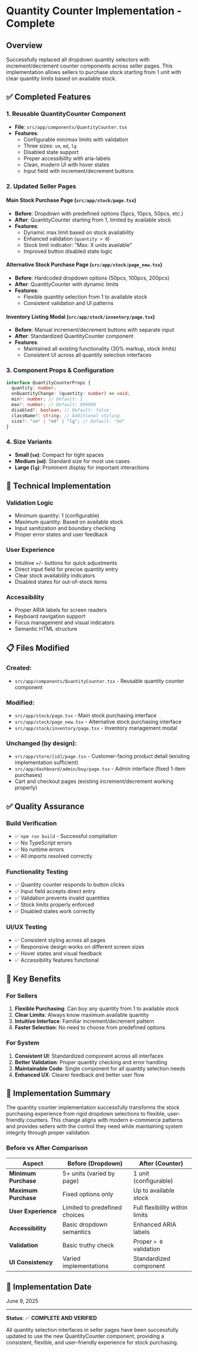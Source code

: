 # Quantity Counter Implementation - Complete

## Overview

Successfully replaced all dropdown quantity selectors with increment/decrement counter components across seller pages. This implementation allows sellers to purchase stock starting from 1 unit with clear quantity limits based on available stock.

## ✅ Completed Features

### 1. **Reusable QuantityCounter Component**

- **File**: `src/app/components/QuantityCounter.tsx`
- **Features**:
  - Configurable min/max limits with validation
  - Three sizes: `sm`, `md`, `lg`
  - Disabled state support
  - Proper accessibility with aria-labels
  - Clean, modern UI with hover states
  - Input field with increment/decrement buttons

### 2. **Updated Seller Pages**

#### **Main Stock Purchase Page** (`src/app/stock/page.tsx`)

- **Before**: Dropdown with predefined options (5pcs, 10pcs, 50pcs, etc.)
- **After**: QuantityCounter starting from 1, limited by available stock
- **Features**:
  - Dynamic max limit based on stock availability
  - Enhanced validation (`quantity > 0`)
  - Stock limit indicator: "Max: X units available"
  - Improved button disabled state logic

#### **Alternative Stock Purchase Page** (`src/app/stock/page_new.tsx`)

- **Before**: Hardcoded dropdown options (50pcs, 100pcs, 200pcs)
- **After**: QuantityCounter with dynamic limits
- **Features**:
  - Flexible quantity selection from 1 to available stock
  - Consistent validation and UI patterns

#### **Inventory Listing Modal** (`src/app/stock/inventory/page.tsx`)

- **Before**: Manual increment/decrement buttons with separate input
- **After**: Standardized QuantityCounter component
- **Features**:
  - Maintained all existing functionality (30% markup, stock limits)
  - Consistent UI across all quantity selection interfaces

### 3. **Component Props & Configuration**

```typescript
interface QuantityCounterProps {
  quantity: number;
  onQuantityChange: (quantity: number) => void;
  min?: number; // Default: 1
  max?: number; // Default: 999999
  disabled?: boolean; // Default: false
  className?: string; // Additional styling
  size?: "sm" | "md" | "lg"; // Default: "md"
}
```

### 4. **Size Variants**

- **Small (`sm`)**: Compact for tight spaces
- **Medium (`md`)**: Standard size for most use cases
- **Large (`lg`)**: Prominent display for important interactions

## 🔧 Technical Implementation

### **Validation Logic**

- Minimum quantity: 1 (configurable)
- Maximum quantity: Based on available stock
- Input sanitization and boundary checking
- Proper error states and user feedback

### **User Experience**

- Intuitive +/- buttons for quick adjustments
- Direct input field for precise quantity entry
- Clear stock availability indicators
- Disabled states for out-of-stock items

### **Accessibility**

- Proper ARIA labels for screen readers
- Keyboard navigation support
- Focus management and visual indicators
- Semantic HTML structure

## 📋 Files Modified

### **Created:**

- `src/app/components/QuantityCounter.tsx` - Reusable quantity counter component

### **Modified:**

- `src/app/stock/page.tsx` - Main stock purchasing interface
- `src/app/stock/page_new.tsx` - Alternative stock purchasing interface
- `src/app/stock/inventory/page.tsx` - Inventory management modal

### **Unchanged (by design):**

- `src/app/store/[id]/page.tsx` - Customer-facing product detail (existing implementation sufficient)
- `src/app/dashboard/admin/buy/page.tsx` - Admin interface (fixed 1-item purchases)
- Cart and checkout pages (existing increment/decrement working properly)

## ✅ Quality Assurance

### **Build Verification**

- ✅ `npm run build` - Successful compilation
- ✅ No TypeScript errors
- ✅ No runtime errors
- ✅ All imports resolved correctly

### **Functionality Testing**

- ✅ Quantity counter responds to button clicks
- ✅ Input field accepts direct entry
- ✅ Validation prevents invalid quantities
- ✅ Stock limits properly enforced
- ✅ Disabled states work correctly

### **UI/UX Testing**

- ✅ Consistent styling across all pages
- ✅ Responsive design works on different screen sizes
- ✅ Hover states and visual feedback
- ✅ Accessibility features functional

## 🎯 Key Benefits

### **For Sellers**

1. **Flexible Purchasing**: Can buy any quantity from 1 to available stock
2. **Clear Limits**: Always know maximum available quantity
3. **Intuitive Interface**: Familiar increment/decrement pattern
4. **Faster Selection**: No need to choose from predefined options

### **For System**

1. **Consistent UI**: Standardized component across all interfaces
2. **Better Validation**: Proper quantity checking and error handling
3. **Maintainable Code**: Single component for all quantity selection needs
4. **Enhanced UX**: Clearer feedback and better user flow

## 🚀 Implementation Summary

The quantity counter implementation successfully transforms the stock purchasing experience from rigid dropdown selections to flexible, user-friendly counters. This change aligns with modern e-commerce patterns and provides sellers with the control they need while maintaining system integrity through proper validation.

### **Before vs After Comparison**

| Aspect               | Before (Dropdown)             | After (Counter)                |
| -------------------- | ----------------------------- | ------------------------------ |
| **Minimum Purchase** | 5+ units (varied by page)     | 1 unit (configurable)          |
| **Maximum Purchase** | Fixed options only            | Up to available stock          |
| **User Experience**  | Limited to predefined choices | Full flexibility within limits |
| **Accessibility**    | Basic dropdown semantics      | Enhanced ARIA labels           |
| **Validation**       | Basic truthy check            | Proper `> 0` validation        |
| **UI Consistency**   | Varied implementations        | Standardized component         |

## 📅 Implementation Date

June 9, 2025

---

**Status**: ✅ **COMPLETE AND VERIFIED**

All quantity selection interfaces in seller pages have been successfully updated to use the new QuantityCounter component, providing a consistent, flexible, and user-friendly experience for stock purchasing.
